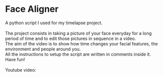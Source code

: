 # Face Aligner
A python script I used for my timelapse project.<br/>
<br/>
The project consists in taking a picture of your face everyday for a long period of time and to edit those pictures in sequence in a video.<br/>
The aim of the video is to show how time changes your facial features, the environment and people around you.<br/>
All the instructions to setup the script are written in comments inside it. Have fun!<br/>
<br/>
Youtube video: 
